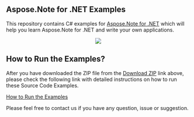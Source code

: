## Aspose.Note for .NET Examples

This repository contains C# examples for [Aspose.Note for .NET](http://www.aspose.com/products/note/net) which will help you learn Aspose.Note for .NET and write your own applications.

<p align="center">
  <a title="Download Examples ZIP" href="https://github.com/aspose-note/Aspose.Note-for-.NET/archive/master.zip">
	<img src="https://raw.github.com/AsposeExamples/java-examples-dashboard/master/images/downloadZip-Button-Large.png" />
  </a>
</p>

## How to Run the Examples?

After you have downloaded the ZIP file from the [Download ZIP](https://github.com/aspose-note/Aspose.Note-for-.NET/archive/master.zip) link above, please check the following link with detailed instructions on how to run these Source Code Examples.

[How to Run the Examples](https://docs.aspose.com//display/notenet/How+to+Run+the+Examples)

Please feel free to contact us if you have any question, issue or suggestion.



